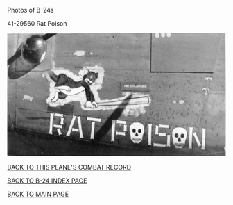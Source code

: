 
Photos of B-24s






 




41-29560 Rat Poison  

![](41-29560.jpg)  
  

[BACK TO THIS PLANE'S COMBAT RECORD](ValorToVictory/b24s/41-29560.md)  

[BACK TO B-24 INDEX PAGE](ValorToVictory/000b24s.md)  

[BACK TO MAIN PAGE](ValorToVictory/index.html)


